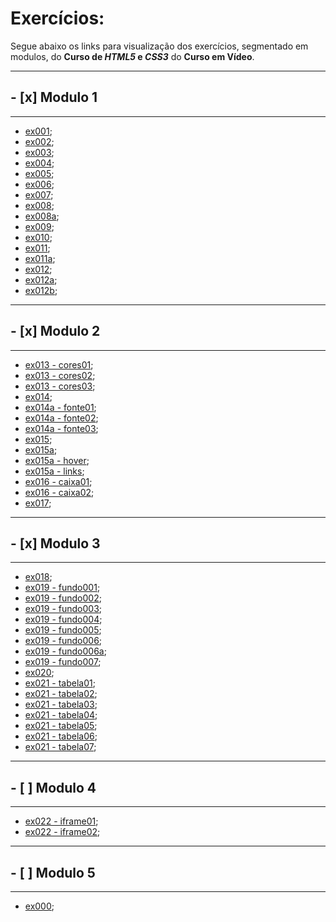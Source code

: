 # Exercícios:

Segue abaixo os links para visualização dos exercícios, segmentado em modulos, do **Curso de _HTML5_ e _CSS3_** do **Curso em Vídeo**.

---
## - [x] Modulo 1
---

* [ex001](https://joshuaoliveira123.github.io/html-css/exercícios/ex001);
* [ex002](https://joshuaoliveira123.github.io/html-css/exercícios/ex002);
* [ex003](https://joshuaoliveira123.github.io/html-css/exercícios/ex003);
* [ex004](https://joshuaoliveira123.github.io/html-css/exercícios/ex004);
* [ex005](https://joshuaoliveira123.github.io/html-css/exercícios/ex005);
* [ex006](https://joshuaoliveira123.github.io/html-css/exercícios/ex006);
* [ex007](https://joshuaoliveira123.github.io/html-css/exercícios/ex007);
* [ex008](https://joshuaoliveira123.github.io/html-css/exercícios/ex008);
* [ex008a](https://joshuaoliveira123.github.io/html-css/exercícios/ex008a);
* [ex009](https://joshuaoliveira123.github.io/html-css/exercícios/ex009);
* [ex010](https://joshuaoliveira123.github.io/html-css/exercícios/ex010);
* [ex011](https://joshuaoliveira123.github.io/html-css/exercícios/ex011);
* [ex011a](https://joshuaoliveira123.github.io/html-css/exercícios/ex011a);
* [ex012](https://joshuaoliveira123.github.io/html-css/exercícios/ex012);
* [ex012a](https://joshuaoliveira123.github.io/html-css/exercícios/ex012a);
* [ex012b](https://joshuaoliveira123.github.io/html-css/exercícios/ex012b);

---
## - [x] Modulo 2
---

* [ex013 - cores01](https://joshuaoliveira123.github.io/html-css/exercícios/ex013/cores01.html);
* [ex013 - cores02](https://joshuaoliveira123.github.io/html-css/exercícios/ex013/cores01.html);
* [ex013 - cores03](https://joshuaoliveira123.github.io/html-css/exercícios/ex013/cores01.html);
* [ex014](https://joshuaoliveira123.github.io/html-css/exercícios/ex014);
* [ex014a - fonte01](https://joshuaoliveira123.github.io/html-css/exercícios/ex014a/fonte01.html);
* [ex014a - fonte02](https://joshuaoliveira123.github.io/html-css/exercícios/ex014a/fonte02.html);
* [ex014a - fonte03](https://joshuaoliveira123.github.io/html-css/exercícios/ex014a/fonte03.html);
* [ex015](https://joshuaoliveira123.github.io/html-css/exercícios/ex015/seletor01.html);
* [ex015a](https://joshuaoliveira123.github.io/html-css/exercícios/ex015a);
* [ex015a - hover](https://joshuaoliveira123.github.io/html-css/exercícios/ex015a/hover.html);
* [ex015a - links](https://joshuaoliveira123.github.io/html-css/exercícios/ex015a/links.html);
* [ex016 - caixa01](https://joshuaoliveira123.github.io/html-css/exercícios/ex016/caixa01.html);
* [ex016 - caixa02](https://joshuaoliveira123.github.io/html-css/exercícios/ex016/caixa02.html);
* [ex017](https://github.com/joshuaoliveira123/html-css/blob/main/exerc%C3%ADcios/ex017/mini-projeto.txt);

---
## - [x] Modulo 3
---
* [ex018](https://github.com/joshuaoliveira123/html-css/blob/main/exerc%C3%ADcios/ex018/git-github.txt);
* [ex019 - fundo001](https://joshuaoliveira123.github.io/html-css/exercícios/ex019/fundo001.html);
* [ex019 - fundo002](https://joshuaoliveira123.github.io/html-css/exercícios/ex019/fundo002.html);
* [ex019 - fundo003](https://joshuaoliveira123.github.io/html-css/exercícios/ex019/fundo003.html);
* [ex019 - fundo004](https://joshuaoliveira123.github.io/html-css/exercícios/ex019/fundo004.html);
* [ex019 - fundo005](https://joshuaoliveira123.github.io/html-css/exercícios/ex019/fundo005.html);
* [ex019 - fundo006](https://joshuaoliveira123.github.io/html-css/exercícios/ex019/fundo006.html);
* [ex019 - fundo006a](https://joshuaoliveira123.github.io/html-css/exercícios/ex019/fundo006a.html);
* [ex019 - fundo007](https://joshuaoliveira123.github.io/html-css/exercícios/ex019/fundo007.html);
* [ex020](https://github.com/joshuaoliveira123/html-css/blob/main/exerc%C3%ADcios/ex020/projeto-cordel.txt);
* [ex021 - tabela01](https://joshuaoliveira123.github.io/html-css/exercícios/ex021/tabela01.html);
* [ex021 - tabela02](https://joshuaoliveira123.github.io/html-css/exercícios/ex021/tabela02.html);
* [ex021 - tabela03](https://joshuaoliveira123.github.io/html-css/exercícios/ex021/tabela03.html);
* [ex021 - tabela04](https://joshuaoliveira123.github.io/html-css/exercícios/ex021/tabela04.html);
* [ex021 - tabela05](https://joshuaoliveira123.github.io/html-css/exercícios/ex021/tabela05.html);
* [ex021 - tabela06](https://joshuaoliveira123.github.io/html-css/exercícios/ex021/tabela06.html);
* [ex021 - tabela07](https://joshuaoliveira123.github.io/html-css/exercícios/ex021/tabela07.html);

---
## - [ ] Modulo 4
---

* [ex022 - iframe01](https://joshuaoliveira123.github.io/html-css/exercícios/ex022/iframe01.html);
* [ex022 - iframe02](https://joshuaoliveira123.github.io/html-css/exercícios/ex022/iframe02.html);

---
## - [ ] Modulo 5
---

* [ex000](https://joshuaoliveira123.github.io/);